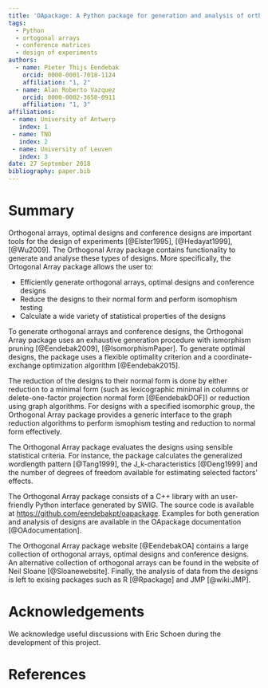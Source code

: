 ```yaml
---
title: 'OApackage: A Python package for generation and analysis of orthogonal arrays and conference designs'
tags:
  - Python
  - ortogonal arrays
  - conference matrices
  - design of experiments
authors:
  - name: Pieter Thijs Eendebak
    orcid: 0000-0001-7018-1124
    affiliation: "1, 2"
  - name: Alan Roberto Vazquez
    orcid: 0000-0002-3658-0911
    affiliation: "1, 3"
affiliations:
 - name: University of Antwerp
   index: 1
 - name: TNO
   index: 2
 - name: University of Leuven
   index: 3
date: 27 September 2018
bibliography: paper.bib
---
```


# Summary

Orthogonal arrays, optimal designs and conference designs are important tools for the design of
experiments [@Elster1995], [@Hedayat1999], [@Wu2009]. The Orthogonal Array package contains functionality 
to generate and analyse these types of designs. More specifically, the Ortogonal Array package allows 
the user to:

* Efficiently generate orthogonal arrays, optimal designs and conference designs
* Reduce the designs to their normal form and perform isomophism testing 
* Calculate a wide variety of statistical properties of the designs

To generate orthogonal arrays and conference designs, the Orthogonal Array package uses an exhaustive 
generation procedure with ismorphism pruning [@Eendebak2009], [@IsomorphismPaper]. To generate 
optimal designs, the package uses a flexible optimality criterion and a coordinate-exchange 
optimization algorithm [@Eendebak2015].

The reduction of the designs to their normal form is done by either reduction to a minimal form 
(such as lexicographic minimal in columns or delete-one-factor projection normal form [@EendebakDOF])
or reduction using graph algorithms. For designs with a specified isomorphic group, the Orthogonal 
Array package provides a generic interface to the graph reduction algorithms to perform ismophism 
testing and reduction to normal form effectively.

The Orthogonal Array package evaluates the designs using sensible statistical criteria. For instance,
the package calculates the generalized wordlength pattern [@Tang1999], the J_k-characteristics [@Deng1999] 
and the number of degrees of freedom available for estimating selected factors' effects.

The Orthogonal Array package consists of a C++ library with an user-friendly Python interface generated
by SWIG. The source code is available at https://github.com/eendebakpt/oapackage. Examples for both 
generation and analysis of designs are available in the OApackage documentation [@OAdocumentation].

The Orthogonal Array package website [@EendebakOA] contains a large collection of orthogonal arrays, 
optimal designs and conference designs. An alternative collection of orthogonal arrays can be found in 
the website of Neil Sloane [@Sloanewebsite]. Finally, the analysis of data from the designs is left to 
exising packages such as R [@Rpackage] and JMP [@wiki:JMP].

# Acknowledgements

We acknowledge useful discussions with Eric Schoen during the development of this project.

# References
